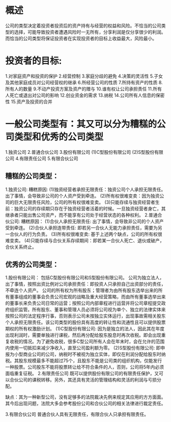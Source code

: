 # 概述
  公司的类型决定着投资者投资后的资产持有与经营的权益和风险。不恰当的公司类型的选择，可能导致投资者遭遇风险时一无所有，分享利润是仅分享很少的利润。而恰当的公司类型将保证投资者在实现投资者的目标上收益最大，风险最小。
# 投资者的目标:
1.对家庭资产和投资的保护
2.经营控制
3.家庭分歧的避免
4.决策的灵活性
5.子女及其他家庭成员对公司经营权的继承
6.所经营公司的性质
7.所持有资产的性质
8.所有人的数量
9.不动产投资方案及资产的赠与
10.谁有权让公司承担责任
11.所有人死亡或退出对公司的影响
12.创业资金的需求
13.纳税
14.公司所有人信息的保密性
15.资产及投资的合并

# 一般公司类型有：其又可以分为糟糕的公司类型和优秀的公司类型
1.独资公司
2.普通合伙公司
3.股份有限公司
  (1)C型股份有限公司
  (2)S型股份有限公司
4.有限责任公司
5.有限合伙公司

## 糟糕的公司类型：
1.独资公司:
  糟糕原因:
  (1)独资经营者承担无限责任：独资公司个人承担无限责任。出了事情，会导致非公司的个人资产受到牵连。
  (2)所有权很难变卖：因为独资公司的巨大无限责任风险，公司的所有权很难变卖。
  (3)只能存续与独资经营者生前：独资公司的存续期只存在于独资经营者活着的时候。一旦独资经营者身亡，其继承者只能出售公司资产，而不能享有公司处于经营状态的各种权利。
2.普通合伙公司:
  糟糕原因：
  (1)合伙人承担无限责任: 出了事情，会导致非公司的个人资产受到牵连。
  (2)合伙人承担连带责任: 即若另一合伙人无能力承担责任，需要为另一合伙人的行为负责。
  (3)所有权很难变卖: 基于上述两个缺点，公司的所有权很难变卖。
  (4)只能存续与合伙关系存续期间：即若某一合伙人死亡、退伙或破产，合伙关系终止。

## 优秀的公司类型：
1.股份有限公司： 包括C型股份有限公司和S型股份有限公司。
  公司为独立法人，出了事情，按照出资比例对公司承担责任：即投资人只承担自己出资部分的责任，不牵连个人资产。
  公司的所有权为所有股东；管理者为由所有股东选举出来的所有董事组成的董事会负责公司宏观的战略及重大经营策略，而由所有董事选举出来的董事长来负责公司日常的运营；按照公司内部章程进行运营并将公司章程提交政府组织监管。所有股东、董事和管理人员必须将公司视为单个、独立的法律实体来按照公司的法定程序行事，否则表示公司未按独立实体运行，出现事故需相关股东个人承担无限责任。该公司类型的股份具有高度的转让性和流通性且可以提供股票期权的所有权激励计划。
  (1)C型股份有限公司: 因为是独立的法人，因此其在年度出现利润时，需要单独进行课税，然后再分配给股东股息时再次收税。即会出现重复收税的情况。为了避免收税，很多C型公司所有人会在年末时，会在允许的范围内使用一切抵扣来减少净收入，直至公司盈利额为零。
  (2)S型股份有限公司: 即申报为小型商业公司的公司，纳税时不被视为独立实体，即仅在利润分配给股东时纳税。其股东规模最多不能超过75个，且股东不能是公司类的组织机构，仅能发行一种股票。公司股东不能将股票转让给不符合条件的人，否则，公司将5年内必须面临重复征税。
2.有限责任公司
  既可以提供股份有限公司的有限责任保护，又可以合伙公司的课税转移。另外，其还具有灵活的管理结构和灵活的利润与亏损分配。

  缺点：其为一种新型公司，没有足够多的法院裁决先例来规定其应用的方方面面。其今后出现问题，法院大多会参考股份公司和合伙公司的相关法律进行裁定责任。

3.有限合伙公司
  普通合伙人具有无限责任，有限合伙人只承担有限责任。